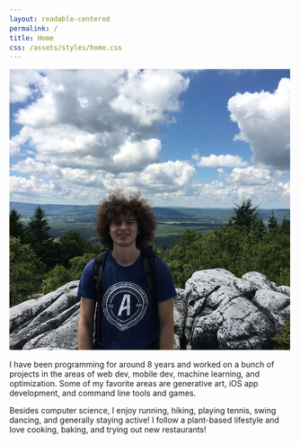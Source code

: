 ```yaml
---
layout: readable-centered
permalink: /
title: Home
css: /assets/styles/home.css
---
```

![](/assets/images/home/profile.png)

I have been programming for around 8 years and worked on a bunch of projects in the areas of web dev, mobile dev, machine learning, and optimization. Some of my favorite areas are generative art, iOS app development, and command line tools and games.

Besides computer science, I enjoy running, hiking, playing tennis, swing dancing, and generally staying active! I follow a plant-based lifestyle and love cooking, baking, and trying out new restaurants!
